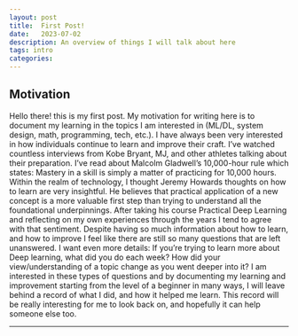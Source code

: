 ```yaml
---
layout: post
title:  First Post!
date:   2023-07-02 
description: An overview of things I will talk about here
tags: intro
categories: 
---
```

## Motivation

Hello there! this is my first post. My motivation for writing here is to document my learning in the topics I am interested in (ML/DL, system design, math, programming, tech, etc.). I have always been very interested in how individuals continue to learn and improve their craft. I’ve watched countless interviews from Kobe Bryant, MJ, and other athletes talking about their preparation. I’ve read about Malcolm Gladwell’s 10,000-hour rule which states: Mastery in a skill is simply a matter of practicing for 10,000 hours. Within the realm of technology, I thought Jeremy Howards thoughts on how to learn are very insightful. He believes that practical application of a new concept is a more valuable first step than trying to understand all the foundational underpinnings. After taking his course Practical Deep Learning and reflecting on my own experiences through the years I tend to agree with that sentiment. Despite having so much information about how to learn, and how to improve I feel like there are still so many questions that are left unanswered. I want even more details: If you’re trying to learn more about Deep learning, what did you do each week? How did your view/understanding of a topic change as you went deeper into it? I am interested in these types of questions and by documenting my learning and improvement starting from the level of a beginner in many ways, I will leave behind a record of what I did, and how it helped me learn. This record will be really interesting for me to look back on, and hopefully it can help someone else too.

<hr>
